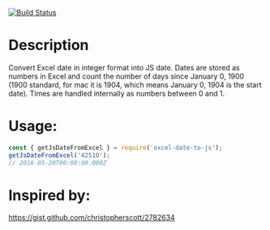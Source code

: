 [![Build Status](https://travis-ci.org/oleg-koval/excel-date-to-js.svg?branch=master)](https://travis-ci.org/oleg-koval/excel-date-to-js)

# Description

Convert Excel date in integer format into JS date. Dates are stored as numbers in Excel and count the number of days since January 0, 1900 (1900 standard, for mac it is 1904, which means January 0, 1904 is the start date). Times are handled internally as numbers between 0 and 1.

# Usage:

```javascript
const { getJsDateFromExcel } = require('excel-date-to-js');
getJsDateFromExcel('42510');
// 2016-05-20T00:00:00.000Z
```

# Inspired by:
https://gist.github.com/christopherscott/2782634
